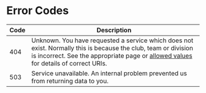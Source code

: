 # Error Codes

Code         | Description
-------------|--------------
404 | Unknown. You have requested a service which does not exist. Normally this is because the club, team or division is incorrect. See the appropriate page or [allowed values](http://www.southlacrosse.org.uk/rest/) for details of correct URIs.
503 | Service unavailable. An internal problem prevented us from returning data to you.
